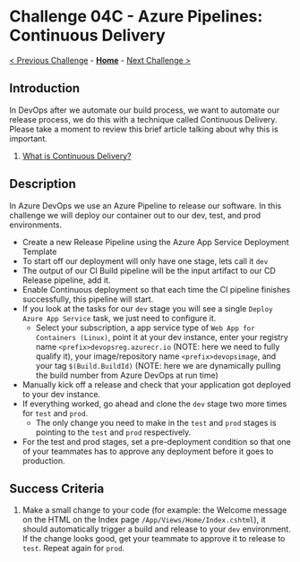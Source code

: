 # Challenge 04C - Azure Pipelines: Continuous Delivery

[< Previous Challenge](./Challenge-Pipelines-2.md) - **[Home](../README.md)** - [Next Challenge >](./Challenge-Monitoring.md)

## Introduction

In DevOps after we automate our build process, we want to automate our release process, we do this with a technique called Continuous Delivery. Please take a moment to review this brief article talking about why this is important. 

1. [What is Continuous Delivery?](https://docs.microsoft.com/en-us/azure/devops/learn/what-is-continuous-delivery)

## Description

In Azure DevOps we use an Azure Pipeline to release our software. In this challenge we will deploy our container out to our dev, test, and prod environments. 

- Create a new Release Pipeline using the Azure App Service Deployment Template
- To start off our deployment will only have one stage, lets call it `dev`
- The output of our CI Build pipeline will be the input artifact to our CD Release pipeline, add it. 
- Enable Continuous deployment so that each time the CI pipeline finishes successfully, this pipeline will start. 
- If you look at the tasks for our `dev` stage you will see a single `Deploy Azure App Service` task, we just need to configure it. 
   - Select your subscription, a app service type of `Web App for Containers (Linux)`, point it at your dev instance, enter your registry name `<prefix>devopsreg.azurecr.io` (NOTE: here we need to fully qualify it), your image/repository name `<prefix>devopsimage`, and your tag `$(Build.BuildId)` (NOTE: here we are dynamically pulling the build number from Azure DevOps at run time)
- Manually kick off a release and check that your application got deployed to your dev instance. 
- If everything worked, go ahead and clone the `dev` stage two more times for `test` and `prod`.
   - The only change you need to make in the `test` and `prod` stages is pointing to the `test` and `prod` respectively. 
- For the test and prod stages, set a pre-deployment condition so that one of your teammates has to approve any deployment before it goes to production. 

## Success Criteria

1. Make a small change to your code (for example: the Welcome message on the HTML on the Index page `/App/Views/Home/Index.cshtml`), it should automatically trigger a build and release to your `dev` environment. If the change looks good, get your teammate to approve it to release to `test`. Repeat again for `prod`.
   
